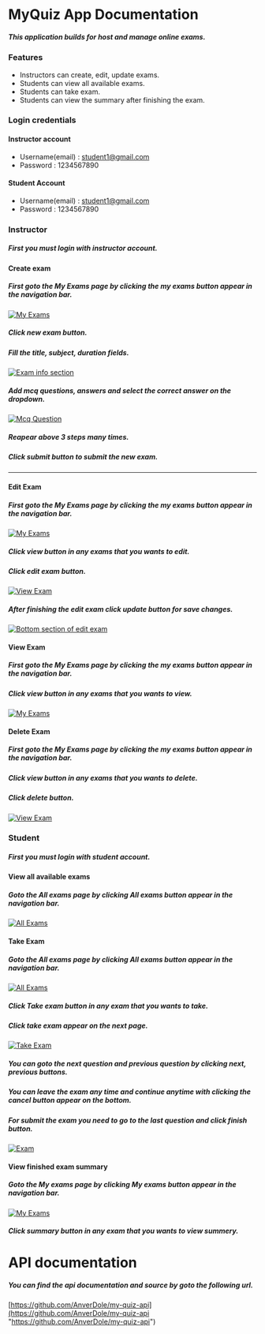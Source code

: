 ﻿# MyQuiz App Documentation

##### This application builds for host and manage online exams.

### Features

- Instructors can create, edit, update exams.
- Students can view all available exams.
- Students can take exam.
- Students can view the summary after finishing the exam. 

### Login credentials

#### Instructor account
- Username(email) : student1@gmail.com
- Password : 1234567890

#### Student Account
- Username(email) : student1@gmail.com
- Password : 1234567890

### Instructor
##### First you must login with instructor account.

#### Create exam

##### First goto the My Exams page by clicking the my exams button appear in the navigation bar.
[![My Exams](https://github.com/AnverDole/my-quiz-app/blob/main/doc-assets/instructor%20account/my%20exams%20page.png?raw=true "My Exams")](https://github.com/AnverDole/my-quiz-app/blob/main/doc-assets/instructor%20account/my%20exams%20page.png?raw=true  "My Exams")

##### Click new exam button.

##### Fill the title, subject, duration fields.
[![Exam info section](https://github.com/AnverDole/my-quiz-app/blob/main/doc-assets/instructor%20account/new%20exam%20info.png?raw=true "Exam info section")](https://github.com/AnverDole/my-quiz-app/blob/main/doc-assets/instructor%20account/new%20exam%20info.png?raw=true "Exam info section")
##### Add mcq questions, answers and select the correct answer on the dropdown.
[![Mcq Question](https://github.com/AnverDole/my-quiz-app/blob/main/doc-assets/instructor%20account/question.png?raw=true "Mcq Question")](https://github.com/AnverDole/my-quiz-app "Mcq Question")

##### Reapear above 3 steps many times.

##### Click submit button to submit the new exam.
------------

#### Edit Exam

##### First goto the My Exams page by clicking the my exams button appear in the navigation bar.
[![My Exams](https://github.com/AnverDole/my-quiz-app/blob/main/doc-assets/instructor%20account/my%20exams%20page.png?raw=true "My Exams")](https://github.com/AnverDole/my-quiz-app "My Exams")

##### Click view button in any exams that you wants to edit.

##### Click edit exam button.

[![View Exam](https://github.com/AnverDole/my-quiz-app/blob/main/doc-assets/instructor%20account/edit%20exam%20button.png?raw=true "View Exam")](https://github.com/AnverDole/my-quiz-app "View Exam")

##### After finishing the edit exam click update button for save changes.


[![Bottom section of edit exam](https://github.com/AnverDole/my-quiz-app/blob/main/doc-assets/instructor%20account/update%20exam%20button.png?raw=true "Bottom section of edit exam")](https://github.com/AnverDole/my-quiz-app "Bottom section of edit exam")

#### View Exam

##### First goto the My Exams page by clicking the my exams button appear in the navigation bar.

##### Click view button in any exams that you wants to view.
[![My Exams](https://github.com/AnverDole/my-quiz-app/blob/main/doc-assets/instructor%20account/view%20exam%20button.png?raw=true "My Exams")](https://github.com/AnverDole/my-quiz-app "My Exams")

#### Delete Exam

##### First goto the My Exams page by clicking the my exams button appear in the navigation bar.

##### Click view button in any exams that you wants to delete.

##### Click delete button.
[![View Exam](https://github.com/AnverDole/my-quiz-app/blob/main/doc-assets/instructor%20account/delete%20exam.png?raw=true "View Exam")](https://github.com/AnverDole/my-quiz-app "View Exam")

### Student

##### First you must login with student account.

#### View all available exams

##### Goto the All exams page by clicking All exams button appear in the navigation bar.

[![All Exams](https://github.com/AnverDole/my-quiz-app/blob/main/doc-assets/instructor-account/all%20exams.png?raw=true "All Exams")](https://github.com/AnverDole/my-quiz-app "All Exams")

#### Take Exam

##### Goto the All exams page by clicking All exams button appear in the navigation bar.
[![All Exams](https://github.com/AnverDole/my-quiz-app/blob/main/doc-assets/instructor-account/all%20exams.png?raw=true "All Exams")](https://github.com/AnverDole/my-quiz-app "All Exams")


##### Click Take exam button in any exam that you wants to take.

##### Click take exam appear on the next page.
[![Take Exam](https://github.com/AnverDole/my-quiz-app/blob/main/doc-assets/instructor-account/take%20exam.png?raw=true "Take Exam")](https://github.com/AnverDole/my-quiz-app "Take Exam")

##### You can goto the next question and previous question by clicking next, previous buttons.

##### You can leave the exam any time and continue anytime with clicking the cancel button appear on the bottom.

##### For submit the exam you need to go to the last question and click finish button.
[![Exam](https://github.com/AnverDole/my-quiz-app/blob/main/doc-assets/instructor-account/final%20question.png?raw=true "Exam")](https://github.com/AnverDole/my-quiz-app "Exam")

#### View finished exam summary

##### Goto the My exams page by clicking My exams button appear in the navigation bar.

[![My Exams](https://github.com/AnverDole/my-quiz-app/blob/main/doc-assets/instructor-account/my%20exams.png?raw=true "My Exams")](https://github.com/AnverDole/my-quiz-app "My Exams")
##### Click summary button in any exam that you wants to view summery.

# API documentation

##### You can find the api documentation and source by goto the following url.
[https://github.com/AnverDole/my-quiz-api](https://github.com/AnverDole/my-quiz-api "https://github.com/AnverDole/my-quiz-api")